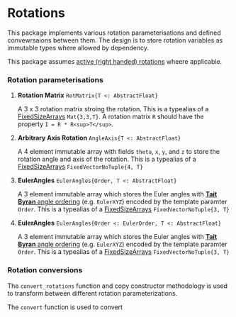 # Rotations

This package implements various rotation parameterisations and defined convewrsaions between them.  The design is to store rotation variables as immutable types where allowed by dependency.

This package assumes [active (right handed) rotations](https://en.wikipedia.org/wiki/Active_and_passive_transformation) wheere applicable.

### Rotation parameterisations

1. **Rotation Matrix** `RotMatrix{T <: AbstractFloat}`

    A 3 x 3 rotation matrix stroing the rotation.  This is a typealias of a [FixedSizeArrays](https://github.com/SimonDanisch/FixedSizeArrays.jl) `Mat{3,3,T}`.  A rotation matrix `R` should have the property `I = R * R<sup>T</sup>`.


2. **Arbitrary Axis Rotation** `AngleAxis{T <: AbstractFloat}`

    A 4 element immutable array with fields `theta`, `x`, `y`, and `z` to store the rotation angle and axis of the rotation.  This is a typealias of a [FixedSizeArrays](https://github.com/SimonDanisch/FixedSizeArrays.jl) `FixedVectorNoTuple{4, T}`


3. **EulerAngles** `EulerAngles{Order, T <: AbstractFloat}`

    A 3 element immutable array which stores the Euler angles with [**Tait Byran** angle ordering](https://en.wikipedia.org/wiki/Euler_angles#Tait.E2.80.93Bryan_angles) (e.g. `EulerXYZ`) encoded by the template paramter `Order`.   This is a typealias of a [FixedSizeArrays](https://github.com/SimonDanisch/FixedSizeArrays.jl) `FixedVectorNoTuple{3, T}`


3. **EulerAngles** `EulerAngles{Order <: EulerOrder, T <: AbstractFloat}`

    A 3 element immutable array which stores the Euler angles with [**Tait Byran** angle ordering](https://en.wikipedia.org/wiki/Euler_angles#Tait.E2.80.93Bryan_angles) (e.g. `EulerXYZ`) encoded by the template paramter `Order`.   This is a typealias of a [FixedSizeArrays](https://github.com/SimonDanisch/FixedSizeArrays.jl) `FixedVectorNoTuple{3, T}`



### Rotation conversions

The `convert_rotations` function and copy constructor methodology is used to transform between different rotation parameterizations.

The `convert` function is used to convert 

